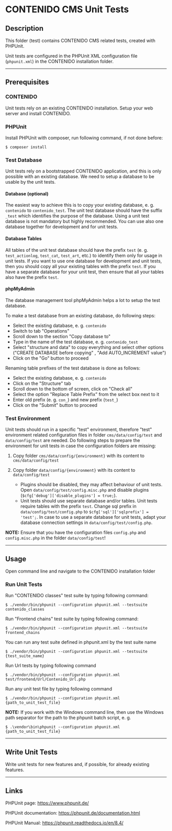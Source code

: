 # CONTENIDO CMS Unit Tests

## Description

This folder (test) contains CONTENIDO CMS related tests, created with PHPUnit.

Unit tests are configured in the PHPUnit XML configuration file (`phpunit.xml`) in the CONTENIDO installation folder.

----

## Prerequisites

### CONTENIDO

Unit tests rely on an existing CONTENIDO installation. Setup your web server and install CONTENIDO.

### PHPUnit

Install PHPUnit with composer, run following command, if not done before:
```
$ composer install
```

### Test Database

Unit tests rely on a bootstrapped CONTENIDO application, and this is only possible with an existing database. We need to setup a database to be usable by the unit tests. 

#### Database (optional)

The easiest way to achieve this is to copy your existing database, e. g. `contenido` to `contenido_test`. The unit test database should have the suffix `_test` which identifies the purpose of the database. Using a unit test database is not mandatory but highly recommended. You can use also one database together for development and for unit tests.

#### Database Tables

All tables of the unit test database should have the prefix `test` (e. g. `test_actionlog`, `test_cat`, `test_art`, etc.) to identify them only for usage in unit tests. If you want to use one database for development and unit tests, then you should copy all your existing tables with the prefix `test`. If you have a separate database for your unit test, then ensure that all your tables also have the prefix `test`.

#### phpMyAdmin

The database management tool phpMyAdmin helps a lot to setup the test database. 

To make a test database from an existing database, do following steps:
- Select the existing database, e. g. `contenido`
- Switch to tab "Operations"
- Scroll down to the section "Copy database to"
- Type in the name of the test database, e. g. `contenido_test`
- Select "structure and data" to copy everything and select other options ("CREATE DATABASE before copying" , "Add AUTO_INCREMENT value")
- Click on the "Go" button to proceed

Renaming table prefixes of the test database is done as follows:
- Select the existing database, e. g. `contenido`
- Click on the "Structure" tab
- Scroll down to the bottom of screen, click on "Check all"
- Select the option "Replace Table Prefix" from the select box next to it
- Enter old prefix (e. g. `con_`) and new prefix (`test_`)
- Click on the "Submit" button to proceed

### Test Environment

Unit tests should run in a specific "test" environment, therefore "test" environment related configuration files in folder `cms/data/config/test` and `data/config/test` are needed. Do following steps to prepare the environment for unit tests in case the configuration folders are missing:

1. Copy folder `cms/data/config/{environment}` with its content to `cms/data/config/test`

2. Copy folder `data/config/{environment}` with its content to `data/config/test`
    - Plugins should be disabled, they may affect behaviour of unit tests. Open `data/config/test/config.misc.php` and disable plugins (`$cfg['debug']['disable_plugins'] = true;`).
    - Unit tests should use separate database and/or tables. Unit tests require tables with the prefix `test`. Change sql prefix in `data/config/test/config.php` to `$cfg['sql']['sqlprefix'] = 'test';`. In case to use a separate database for unit tests, adapt your database connection settings in `data/config/test/config.php`.

**NOTE:**
Ensure that you have the configuration files `config.php` and `config.misc.php` in the folder `data/config/test`!

----

## Usage

Open command line and navigate to the CONTENIDO installation folder

### Run Unit Tests

Run "CONTENIDO classes" test suite by typing following command:
```
$ ./vendor/bin/phpunit --configuration phpunit.xml --testsuite contenido_classes
```

Run "Frontend chains" test suite by typing following command:
```
$ ./vendor/bin/phpunit --configuration phpunit.xml --testsuite frontend_chains
```

You can run any test suite defined in phpunit.xml by the test suite name
```
$ ./vendor/bin/phpunit --configuration phpunit.xml --testsuite {test_suite_name}
```

Run Url tests by typing following command
```
$ ./vendor/bin/phpunit --configuration phpunit.xml test/frontend/Url/Contenido_Url.php
```

Run any unit test file by typing following command
```
$ ./vendor/bin/phpunit --configuration phpunit.xml {path_to_unit_test_file}
```

**NOTE:**
If you work with the Windows command line, then use the Windows path separator for the path to the phpunit batch script, e. g.
```
$ .\vendor\bin\phpunit --configuration phpunit.xml {path_to_unit_test_file}
```

----

## Write Unit Tests

Write unit tests for new features and, if possible, for already existing features.

----

## Links

PHPUnit page:
https://www.phpunit.de/

PHPUnit documentation:
https://phpunit.de/documentation.html

PHPUnit Manual:
https://phpunit.readthedocs.io/en/8.4/
